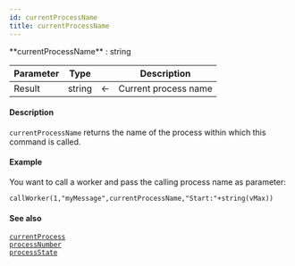 ```yaml
---
id: currentProcessName
title: currentProcessName
---
```



<!-- REF #_command_.currentProcessName.Syntax -->**currentProcessName** : string<!-- END REF -->


<!-- REF #_command_.currentProcessName.Params -->
|Parameter|Type||Description|
|---------|--- |:---:|------|
|Result|string|<-|Current process name|<!-- END REF -->


#### Description


`currentProcessName` <!-- REF #_command_.currentProcessName.Summary -->returns the name of the process within which this command is called<!-- END REF -->.


#### Example

You want to call a worker and pass the calling process name as parameter:

```qs
callWorker(1,"myMessage",currentProcessName,"Start:"+string(vMax))
```


#### See also

[`currentProcess`](#currentprocess)<br/>
[`processNumber`](#processnumber)<br/>
[`processState`](#processstate)
